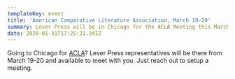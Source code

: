 ```yaml
---
templateKey: event
title: 'American Comparative Literature Association, March 19-20'
summary: Lever Press will be in Chicago for the ACLA Meeting this March
date: 2020-01-31T17:25:21.341Z
---
```

Going to Chicago for [ACLA](https://www.acla.org/)? Lever Press representatives will be there from March 19-20 and available to meet with you. Just reach out to setup a meeting.
